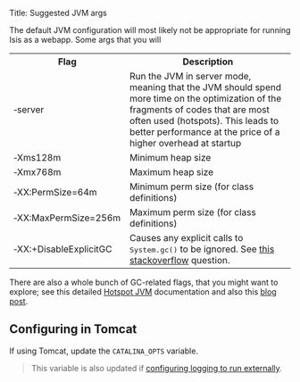 Title: Suggested JVM args

[//]: # (content copied to _user-guide_xxx)

The default JVM configuration will most likely not be appropriate for running Isis as a webapp.  Some args that you will 

<table class="table table-striped table-bordered">
<tr>
    <th>Flag</th>
    <th>Description</th>
</tr>
<tr>
    <td>&#8209;server</td>
    <td>Run the JVM in server mode, meaning that the JVM should spend more time on the optimization of the fragments of codes that are most often used (hotspots). This leads to better performance at the price of a higher overhead at startup</td>
</tr>
<tr>
    <td>&#8209;Xms128m</td>
    <td>Minimum heap size</td>
</tr>
<tr>
    <td>&#8209;Xmx768m</td>
    <td>Maximum heap size</td>
</tr>
<tr>
    <td>&#8209;XX:PermSize=64m</td>
    <td>Minimum perm size (for class definitions)</td>
</tr>
<tr>
    <td>&#8209;XX:MaxPermSize=256m</td>
    <td>Maximum perm size (for class definitions)</td>
</tr>
<tr>
    <td>&#8209;XX:+DisableExplicitGC</td>
    <td>Causes any explicit calls to <tt>System.gc()</tt> to be ignored.  See <a href="http://stackoverflow.com/questions/12847151/setting-xxdisableexplicitgc-in-production-what-could-go-wrong">this stackoverflow</a> question.</td>
</tr>
</table>
   
There are also a whole bunch of GC-related flags, that you might want to explore; see this detailed [Hotspot JVM](http://www.oracle.com/technetwork/java/javase/tech/vmoptions-jsp-140102.html) documentation and also this [blog post](http://blog.ragozin.info/2011/09/hotspot-jvm-garbage-collection-options.html).

   
## Configuring in Tomcat

If using Tomcat, update the `CATALINA_OPTS` variable.

> This variable is also updated if [configuring logging to run externally](./externalized-configuration.html#log4j).

